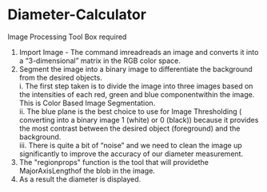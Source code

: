# Diameter-Calculator

Image Processing Tool Box required

1. Import Image - The command imreadreads an image and converts it into a “3-dimensional” matrix in the RGB color space.
2. Segment the image into a binary image to differentiate the background  from  the  desired  objects.        
  i.  The  first  step  taken  is  to  divide  the  image  into  three images based on the intensities of each red, green and blue componentwithin the image. This is
      Color Based  Image Segmentation.  
  ii.  The  blue  plane  is  the  best choice  to  use  for  Image Thresholding ( converting into a binary image 1 (white) or 0 (black))  because  it  provides  the 
       most  contrast  between  the desired  object  (foreground)  and  the  background.         
  iii. There is quite a bit of “noise” and we need to clean the image up significantly to improve the accuracy of our diameter measurement. 
3. The "regionprops" function is  the  tool  that  will  providethe MajorAxisLengthof  the  blob  in  the image.        
4. As a result the diameter is displayed.
